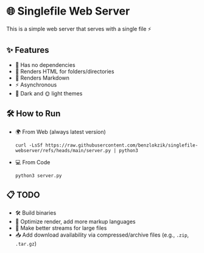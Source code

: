 # 🌐 Singlefile Web Server

This is a simple web server that serves with a single file ⚡️

## ✨ Features

- 🚀 Has no dependencies
- 📂 Renders HTML for folders/directories
- 📝 Renders Markdown
- ⚡️ Asynchronous
- 🌚 Dark and 🌞 light themes

## 🛠️ How to Run

- 🌍 From Web (always latest version)

    ```shell
    curl -LsSf https://raw.githubusercontent.com/benzlokzik/singlefile-webserver/refs/heads/main/server.py | python3
    ```

- 💻 From Code

    ```shell
    python3 server.py
    ```

## 📋 TODO

- 🛠️ Build binaries
- 🧠 Optimize render, add more markup languages
- 📡 Make better streams for large files
- 📥 Add download availability via compressed/archive files (e.g., `.zip`, `.tar.gz`)
